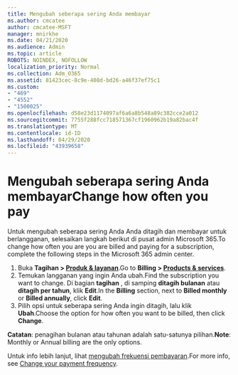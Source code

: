 ```yaml
---
title: Mengubah seberapa sering Anda membayar
ms.author: cmcatee
author: cmcatee-MSFT
manager: mnirkhe
ms.date: 04/21/2020
ms.audience: Admin
ms.topic: article
ROBOTS: NOINDEX, NOFOLLOW
localization_priority: Normal
ms.collection: Adm_O365
ms.assetid: 81423cec-8c9e-408d-bd26-a46f37ef75c1
ms.custom:
- "469"
- "4552"
- "1500025"
ms.openlocfilehash: d58e23d1174097af6a6a8b548a89c382cce2a012
ms.sourcegitcommit: 7755f288fcc718571367cf1960962b19a82bac4f
ms.translationtype: MT
ms.contentlocale: id-ID
ms.lasthandoff: 04/29/2020
ms.locfileid: "43939658"
---
```

# <a name="change-how-often-you-pay"></a><span data-ttu-id="1ab25-102">Mengubah seberapa sering Anda membayar</span><span class="sxs-lookup"><span data-stu-id="1ab25-102">Change how often you pay</span></span>

<span data-ttu-id="1ab25-103">Untuk mengubah seberapa sering Anda Anda ditagih dan membayar untuk berlangganan, selesaikan langkah berikut di pusat admin Microsoft 365.</span><span class="sxs-lookup"><span data-stu-id="1ab25-103">To change how often you are you are billed and paying for a subscription, complete the following steps in the Microsoft 365 admin center.</span></span> 
1. <span data-ttu-id="1ab25-104">Buka **Tagihan > [Produk & layanan](https://go.microsoft.com/fwlink/p/?linkid=842054)**.</span><span class="sxs-lookup"><span data-stu-id="1ab25-104">Go to **Billing > [Products & services](https://go.microsoft.com/fwlink/p/?linkid=842054)**.</span></span>
2. <span data-ttu-id="1ab25-105">Temukan langganan yang ingin Anda ubah.</span><span class="sxs-lookup"><span data-stu-id="1ab25-105">Find the subscription you want to change.</span></span> <span data-ttu-id="1ab25-106">Di bagian **tagihan** , di samping **ditagih bulanan** atau **ditagih per tahun**, klik **Edit**.</span><span class="sxs-lookup"><span data-stu-id="1ab25-106">In the **Billing** section, next to **Billed monthly** or **Billed annually**, click **Edit**.</span></span> 
3. <span data-ttu-id="1ab25-107">Pilih opsi untuk seberapa sering Anda ingin ditagih, lalu klik **Ubah**.</span><span class="sxs-lookup"><span data-stu-id="1ab25-107">Choose the option for how often you want to be billed, then click **Change**.</span></span>

<span data-ttu-id="1ab25-108">**Catatan**: penagihan bulanan atau tahunan adalah satu-satunya pilihan.</span><span class="sxs-lookup"><span data-stu-id="1ab25-108">**Note**: Monthly or Annual billing are the only options.</span></span>

<span data-ttu-id="1ab25-109">Untuk info lebih lanjut, lihat [mengubah frekuensi pembayaran](https://docs.microsoft.com/microsoft-365/commerce/billing-and-payments/change-payment-frequency?view=o365-worldwide).</span><span class="sxs-lookup"><span data-stu-id="1ab25-109">For more info, see [Change your payment frequency](https://docs.microsoft.com/microsoft-365/commerce/billing-and-payments/change-payment-frequency?view=o365-worldwide).</span></span>

